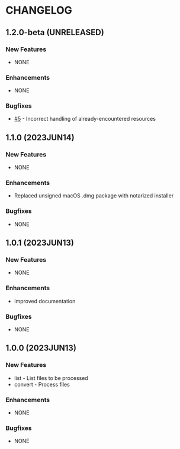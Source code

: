 # CHANGELOG

## 1.2.0-beta (UNRELEASED)

### New Features

* NONE

### Enhancements

* NONE

### Bugfixes

* [#5](https://github.com/acanewby/patrick/issues/5) - Incorrect handling of already-encountered resources

## 1.1.0 (2023JUN14)

### New Features

* NONE

### Enhancements

* Replaced unsigned macOS .dmg package with notarized installer

### Bugfixes

* NONE

## 1.0.1 (2023JUN13)

### New Features

* NONE

### Enhancements

* improved documentation

### Bugfixes

* NONE

## 1.0.0 (2023JUN13)

### New Features

* list - List files to be processed
* convert - Process files

### Enhancements

* NONE

### Bugfixes

* NONE

